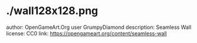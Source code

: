 # ./wall128x128.png

author: OpenGameArt.Org user GrumpyDiamond
description: Seamless Wall
license: CC0
link: https://opengameart.org/content/seamless-wall
